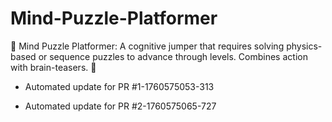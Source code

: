 # Mind-Puzzle-Platformer
🧩 Mind Puzzle Platformer: A cognitive jumper that requires solving physics-based or sequence puzzles to advance through levels. Combines action with brain-teasers. 🧠


- Automated update for PR #1-1760575053-313

- Automated update for PR #2-1760575065-727